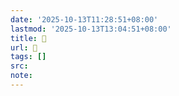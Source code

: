 ```yaml
---
date: '2025-10-13T11:28:51+08:00'
lastmod: '2025-10-13T13:04:51+08:00'
title: 󰟁
url: 󰟁
tags: []
src:
note:
---
```


